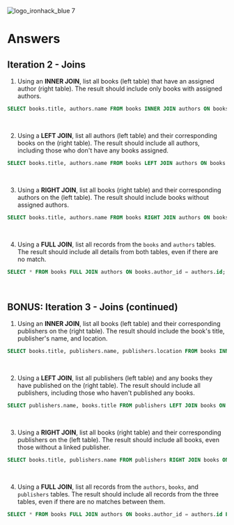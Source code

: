![logo_ironhack_blue 7](https://user-images.githubusercontent.com/23629340/40541063-a07a0a8a-601a-11e8-91b5-2f13e4e6b441.png)

# Answers

## Iteration 2 - Joins

1. Using an **INNER JOIN**, list all books (left table) that have an assigned author (right table). The result should include only books with assigned authors.

```sql
SELECT books.title, authors.name FROM books INNER JOIN authors ON books.author_id = authors.id;
```

<br>

2. Using a **LEFT JOIN**, list all authors (left table) and their corresponding books on the (right table). The result should include all authors, including those who don't have any books assigned.

```sql
SELECT books.title, authors.name FROM books LEFT JOIN authors ON books.author_id = authors.id;
```

<br>

3. Using a **RIGHT JOIN**, list all books (right table) and their corresponding authors on the (left table). The result should include books without assigned authors.

```sql
SELECT books.title, authors.name FROM books RIGHT JOIN authors ON books.author_id = authors.id;
```

<br>

4. Using a **FULL JOIN**, list all records from the `books` and `authors` tables. The result should include all details from both tables, even if there are no match.

```sql
SELECT * FROM books FULL JOIN authors ON books.author_id = authors.id;
```

<br>

## BONUS: Iteration 3 - Joins (continued)

1. Using an **INNER JOIN**, list all books (left table) and their corresponding publishers on the (right table). The result should include the book's title, publisher's name, and location.

```sql
SELECT books.title, publishers.name, publishers.location FROM books INNER JOIN publishers ON books.publisher_id = publishers.id;
```

<br>

2. Using a **LEFT JOIN**, list all publishers (left table) and any books they have published on the (right table). The result should include all publishers, including those who haven't published any books.

```sql
SELECT publishers.name, books.title FROM publishers LEFT JOIN books ON publishers.id = books.publisher_id;
```

<br>

3. Using a **RIGHT JOIN**, list all books (right table) and their corresponding publishers on the (left table). The result should include all books, even those without a linked publisher.

```sql
SELECT books.title, publishers.name FROM publishers RIGHT JOIN books ON publishers.id = books.publisher_id;
```

<br>

4. Using a **FULL JOIN**, list all records from the `authors`, `books`, and `publishers` tables. The result should include all records from the three tables, even if there are no matches between them.

```sql
SELECT * FROM books FULL JOIN authors ON books.author_id = authors.id FULL JOIN publishers ON books.publisher_id = publishers.id;
```

<br>
